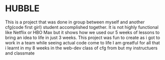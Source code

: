 # HUBBLE
This is a project that was done in group between myself and another cfg(code first girl) student accomplished together. 
It is not highly functional like Netflix or HBO Max but it shows how we used our 5 weeks of lessons to bring an idea to life in just 3 weeks. 
This project was fun to create as i got to work in a team while seeing actual code come to life
I am greatful for all that i learnt in my 8 weeks in the web-dev class of cfg from but my instructuers and classmate

